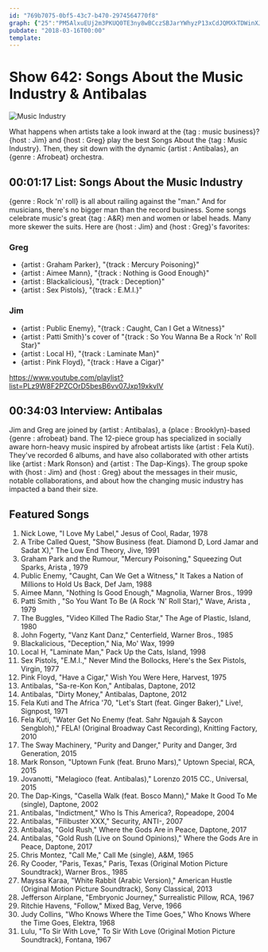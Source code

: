 ```yaml
---
id: "769b7075-0bf5-43c7-b470-2974564770f8"
graph: {"25":"PM5AlxuEUj2m3PKUQ0TE3ny8wBCczSBJarYWhyzP13xCdJQMXkTDWinXJnRLBFbTLBFs0EBGcjHBKBK0","1KR":"680SsQn8tP7Y5sTQn8tP"}
pubdate: "2018-03-16T00:00"
template: 
---
```






# Show 642: Songs About the Music Industry & Antibalas

![Music Industry](https://static.soundopinions.org/images/2018/maxresdefault.jpg)

What happens when artists take a look inward at the {tag : music business}? {host : Jim} and {host : Greg} play the best Songs About the {tag : Music Industry}. Then, they sit down with the dynamic {artist : Antibalas}, an {genre : Afrobeat} orchestra.



## 00:01:17 List: Songs About the Music Industry

{genre : Rock 'n' roll} is all about railing against the "man." And for musicians, there's no bigger man than the record business. Some songs celebrate music's great {tag : A&R} men and women or label heads. Many more skewer the suits. Here are {host : Jim} and {host : Greg}'s favorites:


### Greg

- {artist : Graham Parker}, "{track : Mercury Poisoning}"
- {artist : Aimee Mann}, "{track : Nothing is Good Enough}"
- {artist : Blackalicious}, "{track : Deception}"
- {artist : Sex Pistols}, "{track : E.M.I.}"


### Jim

- {artist : Public Enemy}, "{track : Caught, Can I Get a Witness}"
- {artist : Patti Smith}'s cover of  "{track : So You Wanna Be a Rock 'n' Roll Star}"
- {artist : Local H}, "{track : Laminate Man}"
- {artist : Pink Floyd}, "{track : Have a Cigar}"

https://www.youtube.com/playlist?list=PLz9W8F2PZCOrD5besB6vv07Jxp19xkvIV



## 00:34:03 Interview: Antibalas

Jim and Greg are joined by {artist : Antibalas}, a {place : Brooklyn}-based {genre : afrobeat} band. The 12-piece group has specialized in socially aware horn-heavy music inspired by afrobeat artists like {artist : Fela Kuti}. They've recorded 6 albums, and have also collaborated with other artists like {artist : Mark Ronson} and {artist : The Dap-Kings}. The group spoke with {host : Jim} and {host : Greg} about the messages in their music, notable collaborations, and about how the changing music industry has impacted a band their size.



## Featured Songs

1. Nick Lowe, "I Love My Label," Jesus of Cool, Radar, 1978
2. A Tribe Called Quest, "Show Business (feat. Diamond D, Lord Jamar and Sadat X)," The Low End Theory, Jive, 1991
3. Graham Park and the Rumour, "Mercury Poisoning," Squeezing Out Sparks, Arista , 1979
4. Public Enemy, "Caught, Can We Get a Witness," It Takes a Nation of Millions to Hold Us Back, Def Jam, 1988
5. Aimee Mann, "Nothing Is Good Enough," Magnolia, Warner Bros., 1999
6. Patti Smith , "So You Want To Be (A Rock 'N' Roll Star)," Wave, Arista , 1979
7. The Buggles, "Video Killed The Radio Star," The Age of Plastic, Island, 1980
8. John Fogerty, "Vanz Kant Danz," Centerfield, Warner Bros., 1985
9. Blackalicious, "Deception," Nia, Mo' Wax, 1999
10. Local H, "Laminate Man," Pack Up the Cats, Island, 1998
11. Sex Pistols, "E.M.I.," Never Mind the Bollocks, Here's the Sex Pistols, Virgin, 1977
12. Pink Floyd, "Have a Cigar," Wish You Were Here, Harvest, 1975
13. Antibalas, "Sa-re-Kon Kon," Antibalas, Daptone, 2012
14. Antibalas, "Dirty Money," Antibalas, Daptone, 2012
15. Fela Kuti and The Africa '70, "Let's Start (feat. Ginger Baker)," Live!, Signpost, 1971
16. Fela Kuti, "Water Get No Enemy (feat. Sahr Ngaujah & Saycon Sengbloh)," FELA! (Original Broadway Cast Recording), Knitting Factory, 2010
17. The Sway Machinery, "Purity and Danger," Purity and Danger, 3rd Generation, 2015
18. Mark Ronson, "Uptown Funk (feat. Bruno Mars)," Uptown Special, RCA, 2015
19. Jovanotti, "Melagioco (feat. Antibalas)," Lorenzo 2015 CC., Universal, 2015
20. The Dap-Kings, "Casella Walk (feat. Bosco Mann)," Make It Good To Me (single), Daptone, 2002
21. Antibalas, "Indictment," Who Is This America?, Ropeadope, 2004
22. Antibalas, "Filibuster XXX," Security, ANTI-, 2007
23. Antibalas, "Gold Rush," Where the Gods Are in Peace, Daptone, 2017
24. Antibalas, "Gold Rush (Live on Sound Opinions)," Where the Gods Are in Peace, Daptone, 2017
25. Chris Montez, "Call Me," Call Me (single), A&M, 1965
26. Ry Cooder, "Paris, Texas," Paris, Texas (Original Motion Picture Soundtrack), Warner Bros., 1985
27. Mayssa Karaa, "White Rabbit (Arabic Version)," American Hustle (Original Motion Picture Soundtrack), Sony Classical, 2013
28. Jefferson Airplane, "Embryonic Journey," Surrealistic Pillow, RCA, 1967
29. Ritchie Havens, "Follow," Mixed Bag, Verve, 1966
30. Judy Collins, "Who Knows Where the Time Goes," Who Knows Where the Time Goes, Elektra, 1968
31. Lulu, "To Sir With Love," To Sir With Love (Original Motion Picture Soundtrack), Fontana, 1967